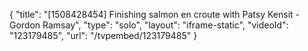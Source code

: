 {
    "title": "[1508428454] Finishing salmon en croute with Patsy Kensit - Gordon Ramsay",
    "type": "solo",
    "layout": "iframe-static",
    "videoId": "123179485",
    "url": "\/tvpembed\/123179485"
}